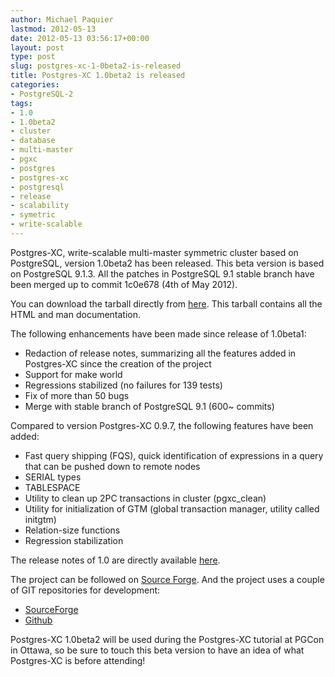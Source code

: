 ```yaml
---
author: Michael Paquier
lastmod: 2012-05-13
date: 2012-05-13 03:56:17+00:00
layout: post
type: post
slug: postgres-xc-1-0beta2-is-released
title: Postgres-XC 1.0beta2 is released
categories:
- PostgreSQL-2
tags:
- 1.0
- 1.0beta2
- cluster
- database
- multi-master
- pgxc
- postgres
- postgres-xc
- postgresql
- release
- scalability
- symetric
- write-scalable
---
```


Postgres-XC, write-scalable multi-master symmetric cluster based on PostgreSQL, version 1.0beta2 has been released.
This beta version is based on PostgreSQL 9.1.3. All the patches in PostgreSQL 9.1 stable branch have been merged up to commit 1c0e678 (4th of May 2012).

You can download the tarball directly from [here](https://sourceforge.net/projects/postgres-xc/files/latest/download).
This tarball contains all the HTML and man documentation.

The following enhancements have been made since release of 1.0beta1:
	
  * Redaction of release notes, summarizing all the features added in Postgres-XC since the creation of the project
  * Support for make world
  * Regressions stabilized (no failures for 139 tests)
  * Fix of more than 50 bugs
  * Merge with stable branch of PostgreSQL 9.1 (600~ commits)

Compared to version Postgres-XC 0.9.7, the following features have been added:

  * Fast query shipping (FQS), quick identification of expressions in a query that can be pushed down to remote nodes 	
  * SERIAL types
  * TABLESPACE
  * Utility to clean up 2PC transactions in cluster (pgxc\_clean)
  * Utility for initialization of GTM (global transaction manager, utility called initgtm)
  * Relation-size functions
  * Regression stabilization

The release notes of 1.0 are directly available [here](http://postgres-xc.sourceforge.net/docs/1_0/release-xc-1-0.html).

The project can be followed on [Source Forge](http://postgres-xc.sourceforge.net/).
And the project uses a couple of GIT repositories for development:
 
  * [SourceForge](http://postgres-xc.git.sourceforge.net/git/gitweb.cgi?p=postgres-xc/postgres-xc;a=summary)
  * [Github](https://github.com/postgres-xc/postgres-xc)

Postgres-XC 1.0beta2 will be used during the Postgres-XC tutorial at PGCon in Ottawa, so be sure to touch this beta version to have an idea of what Postgres-XC is before attending!
